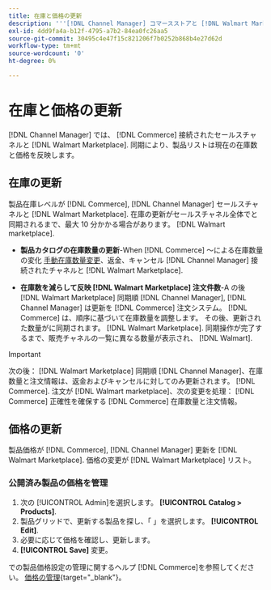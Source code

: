 ```yaml
---
title: 在庫と価格の更新
description: '''[!DNL Channel Manager] コマースストアと [!DNL Walmart Marketplace] コマース管理者からセールスチャネルの運用を管理できます。'
exl-id: 4dd9fa4a-b12f-4795-a7b2-84ea0fc26aa5
source-git-commit: 30495c4e47f15c821206f7b0252b868b4e27d62d
workflow-type: tm+mt
source-wordcount: '0'
ht-degree: 0%

---
```


# 在庫と価格の更新

[!DNL Channel Manager] では、 [!DNL Commerce] 接続されたセールスチャネルと [!DNL Walmart Marketplace]. 同期により、製品リストは現在の在庫数と価格を反映します。

## 在庫の更新

製品在庫レベルが [!DNL Commerce], [!DNL Channel Manager] セールスチャネルと [!DNL Walmart Marketplace]. 在庫の更新がセールスチャネル全体でと同期されるまで、最大 10 分かかる場合があります。 [!DNL Walmart marketplace].

* **製品カタログの在庫数量の更新**-When [!DNL Commerce] ～による在庫数量の変化 [手動在庫数量変更](https://docs.magento.com/user-guide/catalog/inventory-product-quantity.html)、返金、キャンセル [!DNL Channel Manager] 接続されたチャネルと [!DNL Walmart Marketplace].

* **在庫数を減らして反映 [!DNL Walmart Marketplace] 注文件数**-A の後 [!DNL Walmart Marketplace] 同期順 [!DNL Channel Manager], [!DNL Channel Manager] は更新を [!DNL Commerce] 注文システム。 [!DNL Commerce] は、順序に基づいて在庫数量を調整します。 その後、更新された数量がに同期されます。 [!DNL Walmart Marketplace]. 同期操作が完了するまで、販売チャネルの一覧に異なる数量が表示され、 [!DNL Walmart].

>[!IMPORTANT]
>
> 次の後： [!DNL Walmart Marketplace] 同期順 [!DNL Channel Manager]、在庫数量と注文情報は、返金およびキャンセルに対してのみ更新されます。 [!DNL Commerce]. 注文が [!DNL Walmart marketplace]、次の変更を処理： [!DNL Commerce] 正確性を確保する [!DNL Commerce] 在庫数量と注文情報。

## 価格の更新

製品価格が [!DNL Commerce], [!DNL Channel Manager] 更新を [!DNL Walmart Marketplace]. 価格の変更が [!DNL Walmart Marketplace] リスト。

### 公開済み製品の価格を管理

1. 次の [!UICONTROL Admin]を選択します。 **[!UICONTROL Catalog > Products]**.
1. 製品グリッドで、更新する製品を探し、「 」を選択します。 **[!UICONTROL Edit]**.
1. 必要に応じて価格を確認し、更新します。
1. **[!UICONTROL Save]** 変更。

での製品価格設定の管理に関するヘルプ [!DNL Commerce]を参照してください。 [価格の管理](https://docs.magento.com/user-guide/catalog/pricing.html){target=&quot;_blank&quot;}。
